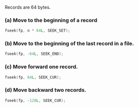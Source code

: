 Records are 64 bytes.

### (a) Move to the beginning of a record
```c
fseek(fp, n * 64L, SEEK_SET);
```

### (b) Move to the beginning of the last record in a file.
```c
fseek(fp, -64L, SEEK_END);
```

### (c) Move forward one record.
```c
fseek(fp, 64L, SEEK_CUR);
```

### (d) Move backward two records.
```c
fseek(fp, -128L, SEEK_CUR);
```

